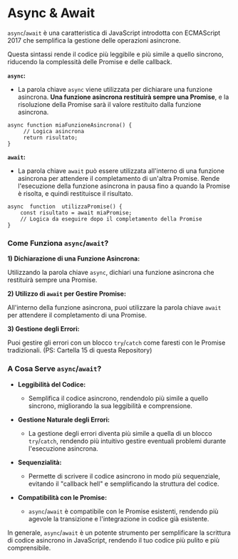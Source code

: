 # Async & Await

`async`/`await` è una caratteristica di JavaScript introdotta con ECMAScript 2017 che semplifica la gestione delle operazioni asincrone. 

Questa sintassi rende il codice più leggibile e più simile a quello sincrono, riducendo la complessità delle Promise e delle callback.

**`async`:**

-   La parola chiave `async` viene utilizzata per dichiarare una funzione asincrona. **Una funzione asincrona restituirà sempre una Promise**, e la risoluzione della Promise sarà il valore restituito dalla funzione asincrona.
>  

    async function miaFunzioneAsincrona() {
         // Logica asincrona
	     return risultato;
	}

**`await`:**

-   La parola chiave `await` può essere utilizzata all'interno di una funzione asincrona per attendere il completamento di un'altra Promise. Rende l'esecuzione della funzione asincrona in pausa fino a quando la Promise è risolta, e quindi restituisce il risultato.
>  

    async  function  utilizzaPromise() { 
	    const risultato = await miaPromise; 
	    // Logica da eseguire dopo il completamento della Promise 
    }


### Come Funziona `async`/`await`?

 **1) Dichiarazione di una Funzione Asincrona:**
    
Utilizzando la parola chiave `async`, dichiari una funzione asincrona che restituirà sempre una Promise.

**2) Utilizzo di `await` per Gestire Promise:**

All'interno della funzione asincrona, puoi utilizzare la parola chiave `await` per attendere il completamento di una Promise.

**3) Gestione degli Errori:**

Puoi gestire gli errori con un blocco `try`/`catch` come faresti con le Promise tradizionali. (PS: Cartella 15 di questa Repository)

### A Cosa Serve `async`/`await`?

-   **Leggibilità del Codice:**
    
    -   Semplifica il codice asincrono, rendendolo più simile a quello sincrono, migliorando la sua leggibilità e comprensione.
-   **Gestione Naturale degli Errori:**
    
    -   La gestione degli errori diventa più simile a quella di un blocco `try`/`catch`, rendendo più intuitivo gestire eventuali problemi durante l'esecuzione asincrona.
-   **Sequenzialità:**
    
    -   Permette di scrivere il codice asincrono in modo più sequenziale, evitando il "callback hell" e semplificando la struttura del codice.
-   **Compatibilità con le Promise:**
    
    -   `async`/`await` è compatibile con le Promise esistenti, rendendo più agevole la transizione e l'integrazione in codice già esistente.

In generale, `async`/`await` è un potente strumento per semplificare la scrittura di codice asincrono in JavaScript, rendendo il tuo codice più pulito e più comprensibile.
